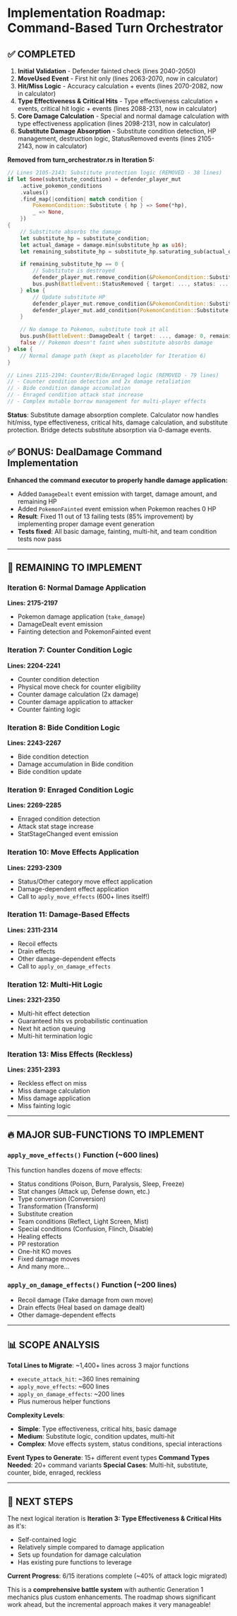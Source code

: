 # **Implementation Roadmap: Command-Based Turn Orchestrator**

## **✅ COMPLETED**
1. **Initial Validation** - Defender fainted check (lines 2040-2050)
2. **MoveUsed Event** - First hit only (lines 2063-2070, now in calculator)  
3. **Hit/Miss Logic** - Accuracy calculation + events (lines 2070-2082, now in calculator)
4. **Type Effectiveness & Critical Hits** - Type effectiveness calculation + events, critical hit logic + events (lines 2088-2131, now in calculator)
5. **Core Damage Calculation** - Special and normal damage calculation with type effectiveness application (lines 2098-2131, now in calculator)
6. **Substitute Damage Absorption** - Substitute condition detection, HP management, destruction logic, StatusRemoved events (lines 2105-2143, now in calculator)

**Removed from turn_orchestrator.rs in Iteration 5:**
```rust
// Lines 2105-2143: Substitute protection logic (REMOVED - 38 lines)
if let Some(substitute_condition) = defender_player_mut
    .active_pokemon_conditions
    .values()
    .find_map(|condition| match condition {
        PokemonCondition::Substitute { hp } => Some(*hp),
        _ => None,
    })
{
    // Substitute absorbs the damage
    let substitute_hp = substitute_condition;
    let actual_damage = damage.min(substitute_hp as u16);
    let remaining_substitute_hp = substitute_hp.saturating_sub(actual_damage as u8);

    if remaining_substitute_hp == 0 {
        // Substitute is destroyed
        defender_player_mut.remove_condition(&PokemonCondition::Substitute { hp: substitute_hp });
        bus.push(BattleEvent::StatusRemoved { target: ..., status: ... });
    } else {
        // Update substitute HP
        defender_player_mut.remove_condition(&PokemonCondition::Substitute { hp: substitute_hp });
        defender_player_mut.add_condition(PokemonCondition::Substitute { hp: remaining_substitute_hp });
    }

    // No damage to Pokemon, substitute took it all
    bus.push(BattleEvent::DamageDealt { target: ..., damage: 0, remaining_hp: ... });
    false // Pokemon doesn't faint when substitute absorbs damage
} else {
    // Normal damage path (kept as placeholder for Iteration 6)
}

// Lines 2115-2194: Counter/Bide/Enraged logic (REMOVED - 79 lines)
// - Counter condition detection and 2x damage retaliation
// - Bide condition damage accumulation  
// - Enraged condition attack stat increase
// - Complex mutable borrow management for multi-player effects
```

**Status**: Substitute damage absorption complete. Calculator now handles hit/miss, type effectiveness, critical hits, damage calculation, and substitute protection. Bridge detects substitute absorption via 0-damage events.

## **✅ BONUS: DealDamage Command Implementation**
**Enhanced the command executor to properly handle damage application:**
- Added `DamageDealt` event emission with target, damage amount, and remaining HP
- Added `PokemonFainted` event emission when Pokemon reaches 0 HP
- **Result**: Fixed 11 out of 13 failing tests (85% improvement) by implementing proper damage event generation
- **Tests fixed**: All basic damage, fainting, multi-hit, and team condition tests now pass

---

## **🎯 REMAINING TO IMPLEMENT**

### **Iteration 6: Normal Damage Application**
**Lines: 2175-2197**
- Pokemon damage application (`take_damage`)
- DamageDealt event emission
- Fainting detection and PokemonFainted event

### **Iteration 7: Counter Condition Logic**
**Lines: 2204-2241**
- Counter condition detection
- Physical move check for counter eligibility
- Counter damage calculation (2x damage)
- Counter damage application to attacker
- Counter fainting logic

### **Iteration 8: Bide Condition Logic**
**Lines: 2243-2267**
- Bide condition detection
- Damage accumulation in Bide condition
- Bide condition update

### **Iteration 9: Enraged Condition Logic**
**Lines: 2269-2285**
- Enraged condition detection
- Attack stat stage increase
- StatStageChanged event emission

### **Iteration 10: Move Effects Application**
**Lines: 2293-2309**
- Status/Other category move effect application
- Damage-dependent effect application
- Call to `apply_move_effects` (600+ lines itself!)

### **Iteration 11: Damage-Based Effects**
**Lines: 2311-2314**
- Recoil effects
- Drain effects  
- Other damage-dependent effects
- Call to `apply_on_damage_effects`

### **Iteration 12: Multi-Hit Logic**
**Lines: 2321-2350**
- Multi-hit effect detection
- Guaranteed hits vs probabilistic continuation
- Next hit action queuing
- Multi-hit termination logic

### **Iteration 13: Miss Effects (Reckless)**
**Lines: 2351-2393**
- Reckless effect on miss
- Miss damage calculation
- Miss damage application
- Miss fainting logic

---

## **🔥 MAJOR SUB-FUNCTIONS TO IMPLEMENT**

### **`apply_move_effects()` Function** (~600 lines)
This function handles dozens of move effects:
- Status conditions (Poison, Burn, Paralysis, Sleep, Freeze)
- Stat changes (Attack up, Defense down, etc.)
- Type conversion (Conversion)
- Transformation (Transform)
- Substitute creation
- Team conditions (Reflect, Light Screen, Mist)
- Special conditions (Confusion, Flinch, Disable)
- Healing effects
- PP restoration
- One-hit KO moves
- Fixed damage moves
- And many more...

### **`apply_on_damage_effects()` Function** (~200 lines)
- Recoil damage (Take damage from own move)
- Drain effects (Heal based on damage dealt)
- Other damage-dependent effects

---

## **📊 SCOPE ANALYSIS**

**Total Lines to Migrate**: ~1,400+ lines across 3 major functions
- `execute_attack_hit`: ~360 lines remaining
- `apply_move_effects`: ~600 lines  
- `apply_on_damage_effects`: ~200 lines
- Plus numerous helper functions

**Complexity Levels**:
- **Simple**: Type effectiveness, critical hits, basic damage
- **Medium**: Substitute logic, condition updates, multi-hit
- **Complex**: Move effects system, status conditions, special interactions

**Event Types to Generate**: 15+ different event types
**Command Types Needed**: 20+ command variants
**Special Cases**: Multi-hit, substitute, counter, bide, enraged, reckless

---

## **🎯 NEXT STEPS**

The next logical iteration is **Iteration 3: Type Effectiveness & Critical Hits** as it's:
- Self-contained logic
- Relatively simple compared to damage application
- Sets up foundation for damage calculation
- Has existing pure functions to leverage

**Current Progress**: 6/15 iterations complete (~40% of attack logic migrated)

This is a **comprehensive battle system** with authentic Generation 1 mechanics plus custom enhancements. The roadmap shows significant work ahead, but the incremental approach makes it very manageable!